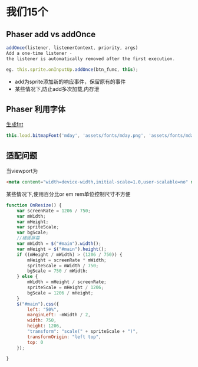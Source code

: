 # 我们15个

## Phaser  add vs addOnce
```js
addOnce(listener, listenerContext, priority, args)
Add a one-time listener -
the listener is automatically removed after the first execution.

eg. this.sprite.onInputUp.addOnce(btn_func, this);

```


- add为sprite添加新的响应事件，保留原有的事件
- 某些情况下,防止add多次加载,内存泄


## Phaser 利用字体
[生成fnt](http://kvazars.com/littera/)
```js
this.load.bitmapFont('mday', 'assets/fonts/mday.png', 'assets/fonts/mday.fnt');
```

## 适配问题
当viewport为
```html
<meta content="width=device-width,initial-scale=1.0,user-scalable=no" name="viewport">
```
某些情况下,使用百分比or em rem单位控制尺寸不方便
```js
function OnResize() {
    var screenRate = 1206 / 750;
    var mWidth;
    var mHeight;
    var spriteScale;
    var bgScale;
    //横竖屏幕
    var mWidth = $("#main").width();
    var mHeight = $("#main").height();
    if ((mHeight / mWidth) > (1206 / 750)) {
        mHeight = screenRate * mWidth;
        spriteScale = mWidth / 750;
        bgScale = 750 / mWidth;
    } else {
        mWidth = mHeight / screenRate;
        spriteScale = mHeight / 1206;
        bgScale = 1206 / mHeight;
    }
    $("#main").css({
        left: "50%",
        marginLeft: -mWidth / 2,
        width: 750,
        height: 1206,
        "transform": "scale(" + spriteScale + ")",
        transformOrigin: "left top",
        top: 0
    });

}

```